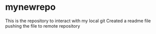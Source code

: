 # mynewrepo
This is the repository to interact with my local git 
Created a readme file
pushing the file to remote repository
